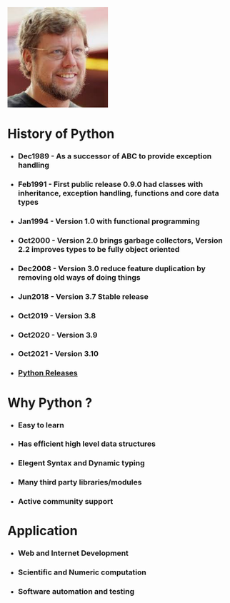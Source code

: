 ![Gudio Van Rossum](./images/gudio_van_rossum.jpg)

# History of Python
* ### Dec1989 - As a successor of ABC to provide exception handling
* ### Feb1991 - First public release 0.9.0 had classes with inheritance, exception handling, functions and core data types
* ### Jan1994 - Version 1.0 with functional programming
* ### Oct2000 - Version 2.0 brings garbage collectors, Version 2.2 improves types to be fully object oriented
* ### Dec2008 - Version 3.0 reduce feature duplication by removing old ways of doing things
* ### Jun2018 - Version 3.7 Stable release 
* ### Oct2019 - Version 3.8
* ### Oct2020 - Version 3.9
* ### Oct2021 - Version 3.10
* ### [Python Releases](https://www.python.org/downloads/)
# Why Python ?
* ### Easy to learn
* ### Has efficient high level data structures
* ### Elegent Syntax and Dynamic typing
* ### Many third party libraries/modules
* ### Active community support
# Application
* ### Web and Internet Development
* ### Scientific and Numeric computation
* ### Software automation and testing